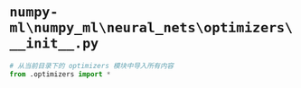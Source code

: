 # `numpy-ml\numpy_ml\neural_nets\optimizers\__init__.py`

```py
# 从当前目录下的 optimizers 模块中导入所有内容
from .optimizers import *
```